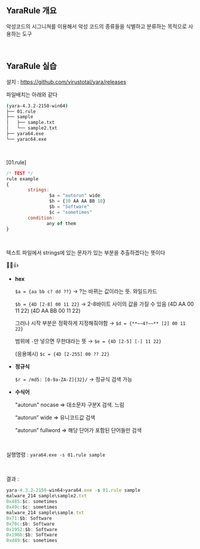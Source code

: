 ## YaraRule 개요

악성코드의 시그니쳐를 이용해서 악성 코드의 종류들을 식별하고 분류하는 목적으로 사용하는 도구

<br>

## YaraRule 실습

설치 : https://github.com/virustotal/yara/releases

파일배치는 아래와 같다

```bash
(yara-4.3.2-2150-win64)
├── 01.rule
├── sample
│   ├── sample.txt
│   └── sample2.txt
├── yara64.exe
└── yarac64.exe
```

<br>

[01.rule]

```jsx
/* TEST */
rule example
{
        strings:
                $a = "autorun" wide
                $h = {30 AA AA BB 10}
                $b = "Software"
                $c = "sometimes"
        condition:
               any of them
}
```

<br>

텍스트 파일에서 strings에 있는 문자가 있는 부분을 추출하겠다는 뜻이다 

📝🌱👍 

- **hex**
    
    `$a = {aa bb c? dd ??}`  → ?는 바뀌는 값이라는 뜻. 와일드카드
    
    `$b = {4D [2-8] 00 11 22}` → 2-8바이트 사이의 값을 가질 수 있음  (4D AA 00 11 22) (4D AA BB 00 11 22)
    
    그러나 시작 부분은 정확하게 지정해줘야함 → `$d = {**~~4?~~** [2] 00 11 22}`
    
    범위에 `-`만 넣으면 무한대라는 뜻 → `$e = {4D [2-5] [-] 11 22}` 
    
    (응용예시) `$c = {4D [2-255] 00 ?? 22}`
    
- **정규식**
    
    `$r = /md5: [0-9a-ZA-Z]{32}/` → 정규식 검색 가능 
    
- **수식어**
    
    "autorun" nocase ⇒ 대소문자 구분X 검색. 느림
    
    “autorun” wide ⇒ 유니코드값 검색 
    
    “autorun” fullword ⇒ 해당 단어가 포함된 단어들만 검색 

<br>

실행명령 : `yara64.exe -s 01.rule sample` 

<br>

결과 : 

```jsx
yara-4.3.2-2150-win64>yara64.exe -s 01.rule sample
malware_214 sample\sample2.txt
0x485:$c: sometimes
0x49c:$c: sometimes
malware_214 sample\sample.txt
0x71:$b: Software
0x70c:$b: Software
0x1952:$b: Software
0x196b:$b: Software
0xd49:$c: sometimes
```
